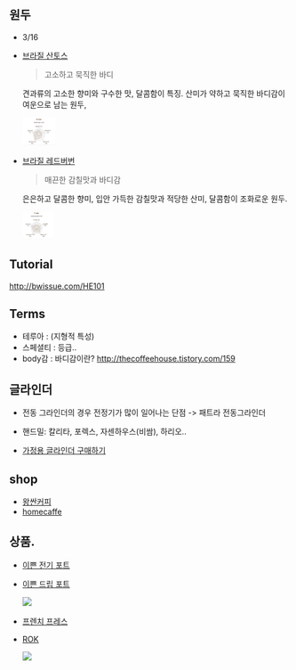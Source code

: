 
## 원두 

- 3/16 

- [브라질 산토스](http://www.wangssan.com/shop/goods/goods_view.php?&goodsno=29)


  > 고소하고 묵직한 바디 
  
  견과류의 고소한 향미와 구수한 맛, 달콤함이 특징. 산미가 약하고 묵직한 바디감이 여운으로 남는 원두,
  
  <img src="assets/images/2017-03-16-03-01-54.png" height="50" />


- [브라질 레드버번](http://www.wangssan.com/shop/goods/goods_view.php?&goodsno=1105)

  > 매끈한 감칠맛과 바디감

   은은하고 달콤한 향미, 입안 가득한 감칠맛과 적당한 산미, 달콤함이 조화로운 원두.

  <img src="assets/images/2017-03-16-03-03-56.png" height="50" />

## Tutorial 

http://bwissue.com/HE101


## Terms

- 테루아 : (지형적 특성)
- 스페셜티 : 등급..
- body감 : 바디감이란? http://thecoffeehouse.tistory.com/159


## 글라인더 

- 전동 그라인더의 경우 전정기가 많이 일어나는 단점 -> 패트라 전동그라인더

- 핸드밀: 칼리타, 포렉스, 자센하우스(비쌈), 하리오.. 

- [가정용 글라인더 구매하기](http://beansbins.cafe24.com/board/free/read.html?no=30740&board_no=5)


## shop

* [왕싼커피](http://www.wangssan.com/)
* [homecaffe](http://www.homecaffe.co.kr/)

## 상품. 

* [이쁜 전기 포트](http://www.earlyadopter.co.kr/89654)

* [이쁜 드립 포트](http://www.jkcoffee.kr/shop/goods/goods_view.php?goodsno=8898&category=011020)
  
  <img src="http://www.jkcoffee.kr/shop/data/goods/146405697079m0.jpg" height="100"/>

* [프렌치 프레스](http://beansbins.cafe24.com/product/detail.html?product_no=64&cate_no=102&display_group=1)


* [ROK](http://www.earlyadopter.co.kr/73991)

  <img src="http://d3qpgbf7vej5yf.cloudfront.net/wp-content/uploads/2016/05/ROK06.jpg" height="100"/>